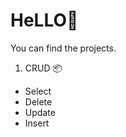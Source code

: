 <h1>HeLLO🤖</h1>
<p>You can find the projects.<br>
</p>

1. CRUD 📦

<ul>
<li>Select</li>
<li>Delete</li>
<li>Update</li>
<li>Insert</li>
</ul>

